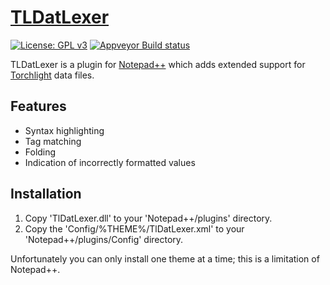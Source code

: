 # [TLDatLexer](https://www.runicgamesfansite.com/mod_downloads/modding-resources-tools-tl2/download-1535-tldatlexer-vs2015.html)
[![License: GPL v3](https://img.shields.io/badge/License-GPLv3-blue.svg)](https://www.gnu.org/licenses/gpl-3.0) [![Appveyor Build status](https://ci.appveyor.com/api/projects/status/7l0jhi1dr3lrwd5u/branch/update2?svg=true)](https://ci.appveyor.com/project/LordNyriox/tldatlexer/branch/update2)

TLDatLexer is a plugin for [Notepad++](https://github.com/notepad-plus-plus/notepad-plus-plus) which adds extended support for [Torchlight](https://en.wikipedia.org/wiki/Torchlight) data files.

## Features
* Syntax highlighting
* Tag matching
* Folding
* Indication of incorrectly formatted values

## Installation
1. Copy 'TlDatLexer.dll' to your 'Notepad++/plugins' directory.
2. Copy the 'Config/%THEME%/TlDatLexer.xml' to your 'Notepad++/plugins/Config' directory.

Unfortunately you can only install one theme at a time; this is a limitation of Notepad++.
